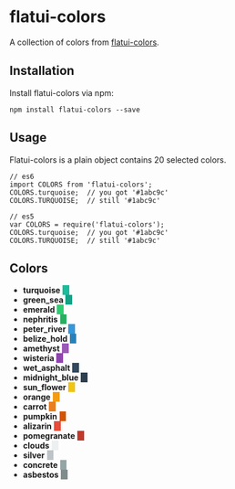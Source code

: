 # flatui-colors

A collection of colors from [flatui-colors](http://flatuicolors.com/).

## Installation

Install flatui-colors via npm:

```
npm install flatui-colors --save
```

## Usage

Flatui-colors is a plain object contains 20 selected colors.

```
// es6
import COLORS from 'flatui-colors';
COLORS.turquoise;  // you got '#1abc9c'
COLORS.TURQUOISE;  // still '#1abc9c'

// es5
var COLORS = require('flatui-colors');
COLORS.turquoise;  // you got '#1abc9c'
COLORS.TURQUOISE;  // still '#1abc9c'
```

## Colors

* <span style="font-weight: bolder;">turquoise</span>&nbsp;<span style="background-color: #1abc9c; display: inline-block;">&nbsp;&nbsp;&nbsp;</span>
* <span style="font-weight: bolder;">green_sea</span>&nbsp;<span style="background-color: #16a085; display: inline-block;">&nbsp;&nbsp;&nbsp;</span>
* <span style="font-weight: bolder;">emerald</span>&nbsp;<span style="background-color: #2ecc71; display: inline-block;">&nbsp;&nbsp;&nbsp;</span>
* <span style="font-weight: bolder;">nephritis</span>&nbsp;<span style="background-color: #27ae60; display: inline-block;">&nbsp;&nbsp;&nbsp;</span>
* <span style="font-weight: bolder;">peter_river</span>&nbsp;<span style="background-color: #3498db; display: inline-block;">&nbsp;&nbsp;&nbsp;</span>
* <span style="font-weight: bolder;">belize_hold</span>&nbsp;<span style="background-color: #2980b9; display: inline-block;">&nbsp;&nbsp;&nbsp;</span>
* <span style="font-weight: bolder;">amethyst</span>&nbsp;<span style="background-color: #9b59b6; display: inline-block;">&nbsp;&nbsp;&nbsp;</span>
* <span style="font-weight: bolder;">wisteria</span>&nbsp;<span style="background-color: #8e44ad; display: inline-block;">&nbsp;&nbsp;&nbsp;</span>
* <span style="font-weight: bolder;">wet_asphalt</span>&nbsp;<span style="background-color: #34495e; display: inline-block;">&nbsp;&nbsp;&nbsp;</span>
* <span style="font-weight: bolder;">midnight_blue</span>&nbsp;<span style="background-color: #2c3e50; display: inline-block;">&nbsp;&nbsp;&nbsp;</span>
* <span style="font-weight: bolder;">sun_flower</span>&nbsp;<span style="background-color: #f1c40f; display: inline-block;">&nbsp;&nbsp;&nbsp;</span>
* <span style="font-weight: bolder;">orange</span>&nbsp;<span style="background-color: #f39c12; display: inline-block;">&nbsp;&nbsp;&nbsp;</span>
* <span style="font-weight: bolder;">carrot</span>&nbsp;<span style="background-color: #e67e22; display: inline-block;">&nbsp;&nbsp;&nbsp;</span>
* <span style="font-weight: bolder;">pumpkin</span>&nbsp;<span style="background-color: #d35400; display: inline-block;">&nbsp;&nbsp;&nbsp;</span>
* <span style="font-weight: bolder;">alizarin</span>&nbsp;<span style="background-color: #e74c3c; display: inline-block;">&nbsp;&nbsp;&nbsp;</span>
* <span style="font-weight: bolder;">pomegranate</span>&nbsp;<span style="background-color: #c0392b; display: inline-block;">&nbsp;&nbsp;&nbsp;</span>
* <span style="font-weight: bolder;">clouds</span>&nbsp;<span style="background-color: #ecf0f1; display: inline-block;">&nbsp;&nbsp;&nbsp;</span>
* <span style="font-weight: bolder;">silver</span>&nbsp;<span style="background-color: #bdc3c7; display: inline-block;">&nbsp;&nbsp;&nbsp;</span>
* <span style="font-weight: bolder;">concrete</span>&nbsp;<span style="background-color: #95a5a6; display: inline-block;">&nbsp;&nbsp;&nbsp;</span>
* <span style="font-weight: bolder;">asbestos</span>&nbsp;<span style="background-color: #7f8c8d; display: inline-block;">&nbsp;&nbsp;&nbsp;</span>

